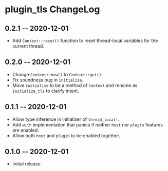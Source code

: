 # plugin_tls ChangeLog

## 0.2.1  -- 2020-12-01
* Add `Context::reset()` function to reset thread-local variables for the
  current thread.

## 0.2.0  -- 2020-12-01
* Change `Context::new()` to `Context::get()`.
* Fix soundness bug in `initialize`.
* Move `initialize` to be a method of `Context` and rename as `initialize_tls`
  to clarify intent.

## 0.1.1  -- 2020-12-01
* Allow type inference in initializer of `thread_local!`.
* Add `with` implementation that panics if neither `host` nor `plugin` features
  are enabled.
* Allow both `host` and `plugin` to be enabled together.

## 0.1.0  -- 2020-12-01
* Initial release.
